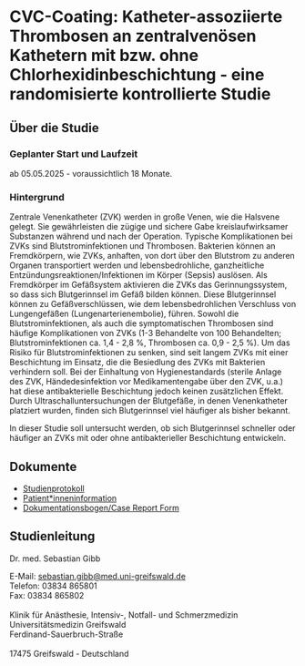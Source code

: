 # CVC-Coating: Katheter-assoziierte Thrombosen an zentralvenösen Kathetern mit bzw. ohne Chlorhexidinbeschichtung - eine randomisierte kontrollierte Studie

## Über die Studie

### Geplanter Start und Laufzeit

ab 05.05.2025 - voraussichtlich 18 Monate.

### Hintergrund

Zentrale Venenkatheter (ZVK) werden in große Venen, wie die Halsvene gelegt.
Sie gewährleisten die zügige und sichere Gabe kreislaufwirksamer Substanzen während und nach der Operation.
Typische Komplikationen bei ZVKs sind Blutstrominfektionen und Thrombosen. Bakterien können an Fremdkörpern, wie ZVKs, anhaften, von dort über den Blutstrom zu anderen Organen transportiert werden und lebensbedrohliche, ganzheitliche Entzündungsreaktionen/Infektionen im Körper (Sepsis) auslösen. Als Fremdkörper im Gefäßsystem aktivieren die ZVKs das Gerinnungssystem, so dass sich Blutgerinnsel im Gefäß bilden können. Diese Blutgerinnsel können zu Gefäßverschlüssen, wie dem lebensbedrohlichen Verschluss von Lungengefäßen (Lungenarterienembolie), führen.
Sowohl die Blutstrominfektionen, als auch die symptomatischen Thrombosen sind häufige Komplikationen von ZVKs (1-3 Behandelte von 100 Behandelten; Blutstrominfektionen ca. 1,4 - 2,8 %, Thrombosen ca. 0,9 - 2,5 %).
Um das Risiko für Blutstrominfektionen zu senken, sind seit langem ZVKs mit einer Beschichtung im Einsatz, die die Besiedlung des ZVKs mit Bakterien verhindern soll. Bei der Einhaltung von Hygienestandards (sterile Anlage des ZVK, Händedesinfektion vor Medikamentengabe über den ZVK, u.a.) hat diese antibakterielle Beschichtung jedoch keinen zusätzlichen Effekt.
Durch Ultraschalluntersuchungen der Blutgefäße, in denen Venenkatheter platziert wurden, finden sich Blutgerinnsel viel häufiger als bisher bekannt.

In dieser Studie soll untersucht werden, ob sich Blutgerinnsel schneller oder häufiger an ZVKs mit oder ohne antibakterieller Beschichtung entwickeln.

## Dokumente

- [Studienprotokoll](02_cvc-coating_studienprotokoll_20241018_be95a8d.pdf)
- [Patient\*inneninformation](03_cvc-coating_patienteninformation_20241018_1ea2772.pdf)
- [Dokumentationsbogen/Case Report Form](04_cvc-coating_crf_20241018_f53d4dd.pdf)

## Studienleitung

Dr. med. Sebastian Gibb

E-Mail: <sebastian.gibb@med.uni-greifswald.de>\
Telefon: 03834 865801\
Fax: 03834 865802\
\
Klinik für Anästhesie, Intensiv-, Notfall- und Schmerzmedizin\
Universitätsmedizin Greifswald\
Ferdinand-Sauerbruch-Straße\
\
17475 Greifswald - Deutschland

